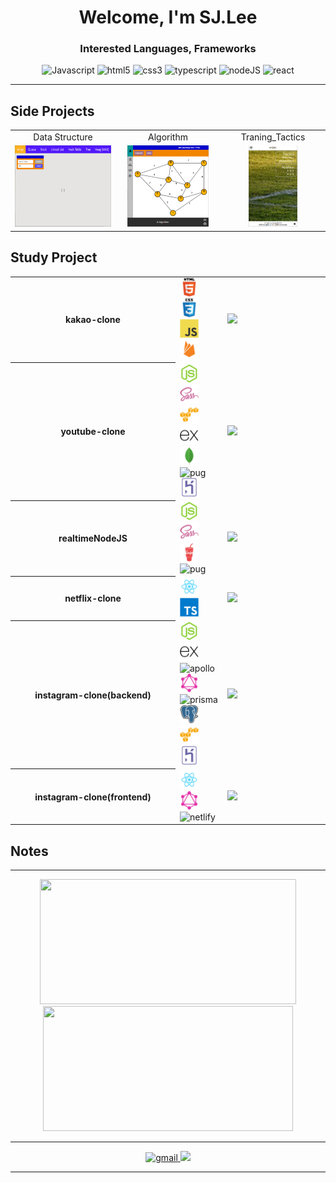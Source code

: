 <!--
### Hi there 👋

**eagleduk/eagleduk** is a ✨ _special_ ✨ repository because its `README.md` (this file) appears on your GitHub profile.

Here are some ideas to get you started:

- 🔭 I’m currently working on ...
- 🌱 I’m currently learning ...
- 👯 I’m looking to collaborate on ...
- 🤔 I’m looking for help with ...
- 💬 Ask me about ...
- 📫 How to reach me: ...
- 😄 Pronouns: ...
- ⚡ Fun fact: ...
-->

<p align="center">
    <h1 align="center">
        Welcome, I'm SJ.Lee
    </h1>
</p>

<p>
    <h3 align="center"> 
        Interested Languages, Frameworks
    </h3>
</p>
<p align="center">
    <img src="https://img.shields.io/badge/javascript-%23323330.svg?style=for-the-badge&logo=javascript&logoColor=%23F7DF1E" alt="Javascript" />
    <img src="https://img.shields.io/badge/html5-%23E34F26.svg?style=for-the-badge&logo=html5&logoColor=white" alt="html5" />
    <img src="https://img.shields.io/badge/css3-%231572B6.svg?style=for-the-badge&logo=css3&logoColor=white" alt="css3" />
    <img src="https://img.shields.io/badge/typescript-%23007ACC.svg?style=for-the-badge&logo=typescript&logoColor=white" alt="typescript" />
    <img src="https://img.shields.io/badge/node.js-6DA55F?style=for-the-badge&logo=node.js&logoColor=white" alt="nodeJS" />
    <img src="https://img.shields.io/badge/react-%2320232a.svg?style=for-the-badge&logo=react&logoColor=%2361DAFB" alt="react" />
</p>

<hr />

<h2> Side Projects </h2>
<table width="100%">
    <tbody>
        <tr>
            <td width="33%" align="center">
                Data Structure
            </td>
            <td width="33%" align="center">
                Algorithm
            </td>
            <td width="33%" align="center"> 
                Traning_Tactics
            </td>
        </tr>
        <tr>
            <td align="center">
                <a href="https://eagleduk.github.io/datastructure/">
                    <img src="images/structure.png" height="130"/>
                </a>
            </td>
            <td align="center">
                <a href="https://eagleduk.github.io/algorithm/">
                    <img src="images/algorithm.png" height="130"/>
                </a>
            </td>
            <td align="center">
                <a href="https://eagleduk.github.io/Tranining_Tactics/">
                    <img src="images/traning_tactics.png" height="130"/>
                </a>
            </td>
        </tr>
    </tbody>
</table>



<h2> Study Project </h2>
<table width="100%">
    <tr>
        <th width="250">
            kakao-clone
        </th>
        <td>
            <img src="https://raw.githubusercontent.com/devicons/devicon/master/icons/html5/html5-original-wordmark.svg" alt="html5" width="30" height="30" />
            <img src="https://raw.githubusercontent.com/devicons/devicon/master/icons/css3/css3-original-wordmark.svg" 
            alt="css3" width="30" height="30" />
            <img src="https://raw.githubusercontent.com/devicons/devicon/master/icons/javascript/javascript-original.svg"
            alt="javascript" width="30" height="30" />
            <img src="https://raw.githubusercontent.com/devicons/devicon/1119b9f84c0290e0f0b38982099a2bd027a48bf1/icons/firebase/firebase-plain.svg"
            alt="javascript" width="30" height="30" />
        </td>
        <td width="150">
            <a href="https://github.com/eagleduk/kokoa-clone">
                <img src="https://img.shields.io/badge/github-%23121011.svg?style=for-the-badge&logo=github&logoColor=white">
            </a>
        </td>
    </tr>
    <tr>
        <th width="250">
            youtube-clone
        </th>
        <td>
            <img src="https://raw.githubusercontent.com/devicons/devicon/1119b9f84c0290e0f0b38982099a2bd027a48bf1/icons/nodejs/nodejs-original.svg" alt="node" width="30" height="30" />
            <img src="https://raw.githubusercontent.com/devicons/devicon/1119b9f84c0290e0f0b38982099a2bd027a48bf1/icons/sass/sass-original.svg" alt="sass" width="30" height="30" />
            <img src="https://raw.githubusercontent.com/devicons/devicon/1119b9f84c0290e0f0b38982099a2bd027a48bf1/icons/amazonwebservices/amazonwebservices-original.svg" alt="aws" width="30" height="30" />
            <img src="https://raw.githubusercontent.com/devicons/devicon/1119b9f84c0290e0f0b38982099a2bd027a48bf1/icons/express/express-original.svg" alt="express" width="30" height="30" />
            <img src="https://raw.githubusercontent.com/devicons/devicon/1119b9f84c0290e0f0b38982099a2bd027a48bf1/icons/mongodb/mongodb-original.svg" alt="mongodb" width="30" height="30" />
            <img src="" alt="pug" width="30" height="30" />
            <img src="https://raw.githubusercontent.com/devicons/devicon/1119b9f84c0290e0f0b38982099a2bd027a48bf1/icons/heroku/heroku-original.svg" alt="heroku" width="30" height="30" />
        </td>
        <td width="150">
            <a href="https://github.com/eagleduk/wetube-reloaded">
                <img src="https://img.shields.io/badge/github-%23121011.svg?style=for-the-badge&logo=github&logoColor=white">
            </a>
        </td>
    </tr>
    <tr>
        <th width="250">
            realtimeNodeJS
        </th>
        <td>
            <img src="https://raw.githubusercontent.com/devicons/devicon/1119b9f84c0290e0f0b38982099a2bd027a48bf1/icons/nodejs/nodejs-original.svg" alt="node" width="30" height="30" />
            <img src="https://raw.githubusercontent.com/devicons/devicon/1119b9f84c0290e0f0b38982099a2bd027a48bf1/icons/sass/sass-original.svg" alt="sass" width="30" height="30" />
            <img src="https://raw.githubusercontent.com/devicons/devicon/1119b9f84c0290e0f0b38982099a2bd027a48bf1/icons/gulp/gulp-plain.svg" alt="gulp" width="30" height="30" />
            <img src="" alt="pug" width="30" height="30" />
        </td>
        <td width="150">
            <a href="https://github.com/eagleduk/realtimeNodeJS">
                <img src="https://img.shields.io/badge/github-%23121011.svg?style=for-the-badge&logo=github&logoColor=white">
            </a>
        </td>
    </tr>
    <tr>
        <th width="250">
            netflix-clone
        </th>
        <td>
            <img src="https://raw.githubusercontent.com/github/explore/80688e429a7d4ef2fca1e82350fe8e3517d3494d/topics/react/react.png" alt="react" width="30" height="30" />
            <img src="https://raw.githubusercontent.com/devicons/devicon/1119b9f84c0290e0f0b38982099a2bd027a48bf1/icons/typescript/typescript-original.svg" alt="typescript" width="30" height="30" />
        </td>
        <td width="150">
            <a href="https://github.com/eagleduk/react-masterclass">
                <img src="https://img.shields.io/badge/github-%23121011.svg?style=for-the-badge&logo=github&logoColor=white">
            </a>
        </td>
    </tr>
    <tr>
        <th width="250">
            instagram-clone(backend)
        </th>
        <td>
            <img src="https://raw.githubusercontent.com/devicons/devicon/1119b9f84c0290e0f0b38982099a2bd027a48bf1/icons/nodejs/nodejs-original.svg" alt="node" width="30" height="30" />
            <img src="https://raw.githubusercontent.com/devicons/devicon/1119b9f84c0290e0f0b38982099a2bd027a48bf1/icons/express/express-original.svg" alt="express" width="30" height="30" />
            <img src="" alt="apollo" width="30" height="30" />
            <img src="https://raw.githubusercontent.com/devicons/devicon/1119b9f84c0290e0f0b38982099a2bd027a48bf1/icons/graphql/graphql-plain.svg" alt="graphql" width="30" height="30" />
            <img src="" alt="prisma" width="30" height="30" />
            <img src="https://raw.githubusercontent.com/devicons/devicon/1119b9f84c0290e0f0b38982099a2bd027a48bf1/icons/postgresql/postgresql-original.svg" alt="postgres" width="30" height="30" />
            <img src="https://raw.githubusercontent.com/devicons/devicon/1119b9f84c0290e0f0b38982099a2bd027a48bf1/icons/amazonwebservices/amazonwebservices-original.svg" alt="aws" width="30" height="30" />
            <img src="https://raw.githubusercontent.com/devicons/devicon/1119b9f84c0290e0f0b38982099a2bd027a48bf1/icons/heroku/heroku-original.svg" alt="heroku" width="30" height="30" />
        </td>
        <td width="150">
            <a href="https://github.com/eagleduk/instagramclone-backend">
                <img src="https://img.shields.io/badge/github-%23121011.svg?style=for-the-badge&logo=github&logoColor=white">
            </a>
        </td>
    </tr>
    <tr>
        <th width="250">
            instagram-clone(frontend)
        </th>
        <td>
            <img src="https://raw.githubusercontent.com/github/explore/80688e429a7d4ef2fca1e82350fe8e3517d3494d/topics/react/react.png" alt="react" width="30" height="30" />
            <img src="https://raw.githubusercontent.com/devicons/devicon/1119b9f84c0290e0f0b38982099a2bd027a48bf1/icons/graphql/graphql-plain.svg" alt="graphql" width="30" height="30" />
            <img src="" alt="netlify" width="30" height="30" />
        </td>
        <td width="150">
            <a href="https://github.com/eagleduk/instagramclone-web">
                <img src="https://img.shields.io/badge/github-%23121011.svg?style=for-the-badge&logo=github&logoColor=white">
            </a>
        </td>
    </tr>
</table>



<h2> Notes </h2>


<p>
</p>

<hr />
<p align="center">
    <img src="https://github-readme-stats.vercel.app/api?username=eagleduk&show_icons=true&theme=maroongold" width="410" height="200" />
    <img src="https://github-readme-stats.vercel.app/api/top-langs/?username=eagleduk&show_icons=true&layout=compact&theme=maroongold" width="400" height="200" />
</p>

<hr />
<p align="center">
    <a href="mailTo:eagleduk@gmail.com">
        <img src="https://img.shields.io/badge/Gmail-D14836?style=for-the-badge&logo=gmail&logoColor=white" alt="gmail" height="22" />
    </a>
    <img src="https://hits.seeyoufarm.com/api/count/incr/badge.svg?url=https%3A%2F%2Fgithub.com%2Feagleduk%2Fhit-counter&count_bg=%2379C83D&title_bg=%23555555&icon=&icon_color=%23E7E7E7&title=hits&edge_flat=true" height="22"/>
</p>
<hr />